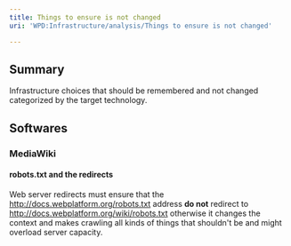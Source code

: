 ```yaml
---
title: Things to ensure is not changed
uri: 'WPD:Infrastructure/analysis/Things to ensure is not changed'

---
```

## Summary

Infrastructure choices that should be remembered and not changed categorized by the target technology.

## Softwares

### MediaWiki

#### robots.txt and the redirects

Web server redirects must ensure that the <http://docs.webplatform.org/robots.txt> address **do not** redirect to <http://docs.webplatform.org/wiki/robots.txt> otherwise it changes the context and makes crawling all kinds of things that shouldn't be and might overload server capacity.
